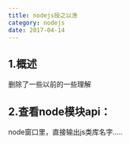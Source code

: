 ```yaml
---
title: nodejs授之以渔
category: nodejs
date: 2017-04-14
---
```


## 1.概述
删除了一些以前的一些理解

## 2.查看node模块api：
node窗口里，直接输出js类库名字.....


```javascript

```



















